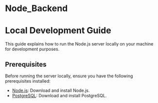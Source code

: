 # Node_Backend


# Local Development Guide

This guide explains how to run the Node.js server locally on your machine for development purposes.

## Prerequisites

Before running the server locally, ensure you have the following prerequisites installed:

- [Node.js](https://nodejs.org/): Download and install Node.js.
- [PostgreSQL](https://www.postgresql.org/): Download and install PostgreSQL.
